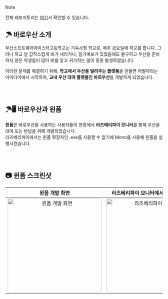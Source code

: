 > [!Note]
> 전체 레포지토리는 [여기](https://github.com/orgs/BaroUsan/repositories)서 확인할 수 있습니다.

## ☂ 바로우산 소개

부산소프트웨어마이스터고등학교는 기숙사형 학교로, 매주 금요일에 하교를 합니다. 그러나 하교 날 갑작스럽게 비가 내리거나, 일기예보가 있었음에도 불구하고 우산을 준비하지 않은 학생들이 많아 비를 맞고 귀가하는 일이 종종 발생하였습니다. 

이러한 문제를 해결하기 위해, **학교에서 우산을 빌려주는 플랫폼**을 만들면 어떨까라는 아이디어에서 시작하여, **교내 우산 대여 플랫폼인 바로우산**을 개발하게 되었습니다.

<br><br>

## ☂🖥 바로우산과 윈폼

**윈폼**은 바로우산을 사용하는 사용자들이 현장에서 **라즈베리파이 모니터**를 통해 우산을 대여 또는 반납을 위해 개발되었습니다.  
라즈베리파이에서는 윈폼 확장자인 .exe를 사용할 수 없기에 Mono를 사용해 윈폼을 실행시켰습니다. 

<br><br>

## 📷 윈폼 스크린샷

| 윈폼 개발 화면 | 라즈베리파이 모니터에서 띄운 윈폼 화면 |
|:----------------:|:----------------:|
| <img src="https://github.com/user-attachments/assets/80805de7-8141-4919-a9dd-440debed7118" alt="윈폼 개발 화면" style="width: 300px; height: auto;"> | <img src="https://github.com/user-attachments/assets/eb0d26bd-0f9e-495f-b448-04aeca5f169b" alt="라즈베리파이 모니터" style="width: 300px; height: auto;"> |

